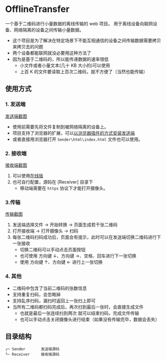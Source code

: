 # OfflineTransfer

一个基于二维码进行小量数据的离线传输的 web 项目。
用于离线设备向联网设备、网络隔离的设备之间传输小量数据。

- 这个项目是为了解决在特定场景下不能互相通信的设备之间传输数据需要拷贝来拷贝去的问题
- 两个设备都能联网就没必要用这种方法了
- 因为是基于二维码的，所以能传递数据的速率很低
  - 小文件或者小量文本(几十 KB 大小的)可以使用
  - 上百 K 的文件要读取上百次二维码，就不方便了（当然也能传输）

## 使用方式

### 1. 发送端

[发送端截图](./doc/%E5%8F%91%E9%80%81%E7%AB%AF.png)

- 使用前需要先将文件复制到被网络隔离的设备上。
- 项目支持了浏览器的扩展，可以[以浏览器插件的方式安装发送端](./doc/%E6%B7%BB%E5%8A%A0%E6%89%A9%E5%B1%95.png)
- 或者直接用浏览器打开 `Sender\html\index.html` 文件也可以使用。

### 2. 接收端

[接收端截图](./doc/%E6%8E%A5%E6%94%B6%E7%AB%AF.jpg)

1. 可以使用[在线版](xxx)
2. 也可自行配置，源码在 [Receiver] 目录下
   - 移动端需要在 `https` 协议下才能打开摄像头。

### 3.传输

[传输截图](./doc/%E4%BA%8C%E7%BB%B4%E7%A0%81.png)

1. 发送端选择文件 -> 开始转换 -> 页面生成若干张二维码
2. 打开接收端 -> 打开摄像头 -> 扫码
3. 每张二维码扫码成功后，页面会有提示，此时可以在发送端切换二维码进行下一张接收
   - 切换二维码可以手动点击页面按钮
   - 也可使用 方向键 ↓、方向键 →、空格、回车进行下一张切换
   - 使用 方向键 ↑、方向键 ← 进行上一张切换

### 4. 其他

- 二维码中包含了当前二维码的张数信息
- 支持重复扫码，会忽略掉
- 支持乱序扫码，漏扫时返回上一张扫上即可
- 当所有二维码都扫码完成后，再次扫到最后一张时，会直接生成文件
  - 也就是最后一张连续扫到两次 就可以结束扫码，完成文件传输
  - 也可以手动点击关闭摄像头进行结束（如果没有传输完毕，数据会丢失）

## 目录结构

```
┌─ Sender       发送端源码
└─ Receiver     接收端源码
```
